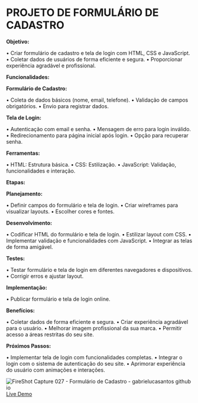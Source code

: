 # PROJETO DE FORMULÁRIO DE CADASTRO

**Objetivo:**

• Criar formulário de cadastro e tela de login com HTML, CSS e JavaScript.
• Coletar dados de usuários de forma eficiente e segura.
• Proporcionar experiência agradável e profissional.

**Funcionalidades:**

**Formulário de Cadastro:**

• Coleta de dados básicos (nome, email, telefone).
• Validação de campos obrigatórios.
• Envio para registrar dados.

**Tela de Login:**

• Autenticação com email e senha.
• Mensagem de erro para login inválido.
• Redirecionamento para página inicial após login.
• Opção para recuperar senha.

**Ferramentas:**

• HTML: Estrutura básica.
• CSS: Estilização.
• JavaScript: Validação, funcionalidades e interação.

**Etapas:**

**Planejamento:**

• Definir campos do formulário e tela de login.
• Criar wireframes para visualizar layouts.
• Escolher cores e fontes.

**Desenvolvimento:**

• Codificar HTML do formulário e tela de login.
• Estilizar layout com CSS.
• Implementar validação e funcionalidades com JavaScript.
• Integrar as telas de forma amigável.

**Testes:**

• Testar formulário e tela de login em diferentes navegadores e dispositivos.
• Corrigir erros e ajustar layout.

**Implementação:**

• Publicar formulário e tela de login online.

**Benefícios:**

• Coletar dados de forma eficiente e segura.
• Criar experiência agradável para o usuário.
• Melhorar imagem profissional da sua marca.
• Permitir acesso a áreas restritas do seu site.

**Próximos Passos:**

• Implementar tela de login com funcionalidades completas.
• Integrar o login com o sistema de autenticação do seu site.
• Aprimorar experiência do usuário com animações e interações.

![FireShot Capture 027 - Formulário de Cadastro - gabrielucasantos github io](https://github.com/gabrielucasantos/formulario-de-cadastro/assets/132011614/15a344e9-1497-4687-8752-c35fc75b1b3a)
[Live Demo](https://gabrielucasantos.github.io/formulario-de-cadastro/)
